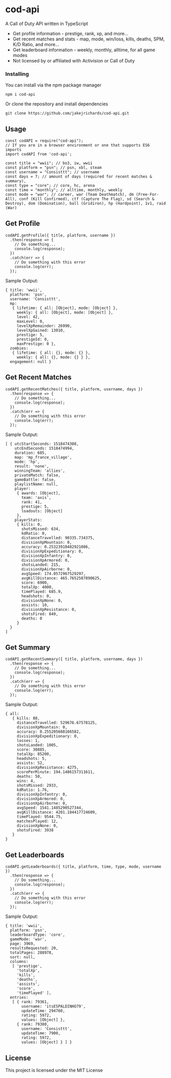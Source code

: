 # cod-api
A Call of Duty API written in TypeScript
* Get profile information - prestige, rank, xp, and more...
* Get recent matches and stats - map, mode, win/loss, kills, deaths, SPM, K/D Ratio, and more...
* Get leaderboard information - weekly, monthly, alltime, for all game modes
* Not licensed by or affiliated with Activision or Call of Duty

### Installing

You can install via the npm package manager

```
npm i cod-api
```

Or clone the repository and install dependencies
```
git clone https://github.com/jakejrichards/cod-api.git
```

## Usage

```
const codAPI = require("cod-api");
// If you are in a browser environment or one that supports ES6 imports
import codAPI from 'cod-api';

const title = "wwii"; // bo3, iw, wwii
const platform = "psn"; // psn, xbl, steam
const username = "Consisttt"; // username
const days = 7; // amount of days (required for recent matches & summary),
const type = "core"; // core, hc, arena
const time = "monthly"; // alltime, monthly, weekly
const mode = "war"; // career, war (Team Deathmatch), dm (Free-For-All), conf (Kill Confirmed), ctf (Capture The Flag), sd (Search & Destroy), dom (Domination), ball (Gridiron), hp (Hardpoint), 1v1, raid (War)

```

## Get Profile

```
codAPI.getProfile({ title, platform, username })
  .then(response => {
    // Do something...
    console.log(response);
  })
  .catch(err => {
    // Do something with this error
    console.log(err);
  });
```
Sample Output:

```
{ title: 'wwii',
  platform: 'psn',
  username: 'Consisttt',
  mp: 
   { lifetime: { all: [Object], mode: [Object] },
     weekly: { all: [Object], mode: [Object] },
     level: 42,
     maxLevel: 0,
     levelXpRemainder: 26990,
     levelXpGained: 13010,
     prestige: 5,
     prestigeId: 0,
     maxPrestige: 0 },
  zombies: 
   { lifetime: { all: {}, mode: {} },
     weekly: { all: {}, mode: {} } },
  engagement: null }
```

## Get Recent Matches

```
codAPI.getRecentMatches({ title, platform, username, days })
  .then(response => {
    // Do something...
    console.log(response);
  })
  .catch(err => {
    // Do something with this error
    console.log(err);
  });
```
Sample Output:
```
[ { utcStartSeconds: 1518474308,
    utcEndSeconds: 1518474994,
    duration: 685,
    map: 'mp_france_village',
    mode: 'hp',
    result: 'none',
    winningTeam: 'allies',
    privateMatch: false,
    gameBattle: false,
    playlistName: null,
    player: 
     { awards: [Object],
       team: 'axis',
       rank: 41,
       prestige: 5,
       loadouts: [Object]
     },
    playerStats: 
     { kills: 0,
       shotsMissed: 634,
       kdRatio: 0,
       distanceTravelled: 90335.734375,
       divisionXpMountain: 0,
       accuracy: 0.25323910482921086,
       divisionXpExpeditionary: 0,
       divisionXpInfantry: 0,
       divisionXpArmored: 0,
       shotsLanded: 215,
       divisionXpAirborne: 0,
       avgSpeed: 174.0572967529297,
       avgKillDistance: 465.7652587890625,
       score: 6900,
       totalXp: 4000,
       timePlayed: 685.9,
       headshots: 0,
       divisionXpNone: 0,
       assists: 10,
       divisionXpResistance: 0,
       shotsFired: 849,
       deaths: 0
     }
  }
]
```

## Get Summary

```
codAPI.getRecentSummary({ title, platform, username, days })
  .then(response => {
    // Do something...
    console.log(response);
  })
  .catch(err => {
    // Do something with this error
    console.log(err);
  });
```
Sample Output:
```
{ all: 
   { kills: 88,
     distanceTravelled: 529676.67578125,
     divisionXpMountain: 0,
     accuracy: 0.255205688166582,
     divisionXpExpeditionary: 0,
     losses: 1,
     shotsLanded: 1005,
     score: 30885,
     totalXp: 85200,
     headshots: 5,
     assists: 52,
     divisionXpResistance: 4275,
     scorePerMinute: 194.1486157311611,
     deaths: 50,
     wins: 4,
     shotsMissed: 2933,
     kdRatio: 1.76,
     divisionXpInfantry: 0,
     divisionXpArmored: 0,
     divisionXpAirborne: 0,
     avgSpeed: 1541.1485290527344,
     avgKillDistance: 4201.184417724609,
     timePlayed: 9544.75,
     matchesPlayed: 12,
     divisionXpNone: 0,
     shotsFired: 3938
   }
}
```

## Get Leaderboards

```
codAPI.getLeaderboards({ title, platform, time, type, mode, username })
  .then(response => {
    // Do something...
    console.log(response);
  })
  .catch(err => {
    // Do something with this error
    console.log(err);
  });
```
Sample Output:
```
{ title: 'wwii',
  platform: 'psn',
  leaderboardType: 'core',
  gameMode: 'war',
  page: 3969,
  resultsRequested: 20,
  totalPages: 288978,
  sort: null,
  columns: 
   [ 'prestige',
     'totalXp',
     'kills',
     'deaths',
     'assists',
     'score',
     'timePlayed' ],
  entries: 
   [ { rank: 79361,
       username: 'itsESPALDINHO79',
       updateTime: 294760,
       rating: 5972,
       values: [Object] },
     { rank: 79380,
       username: 'Consisttt',
       updateTime: 7900,
       rating: 5972,
       values: [Object] } ] }
```

## License
This project is licensed under the MIT License
